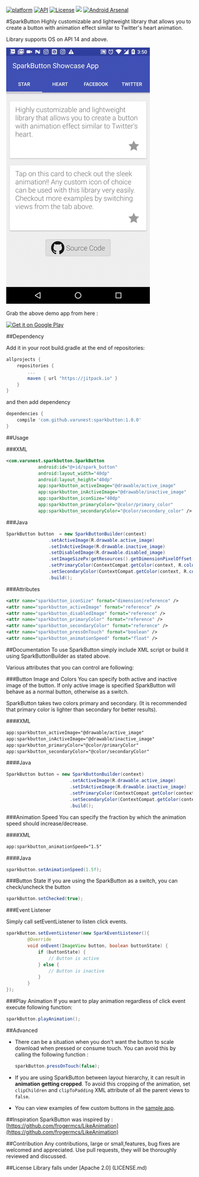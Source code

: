 <!--
  Title: Spark Button
  Description: Highly customizable and lightweight library that allows you to create a button with animation effect similar to Twitter's heart animation.
  Author: varunest
  -->
[![platform](https://img.shields.io/badge/platform-Android-yellow.svg)](https://www.android.com)
[![API](https://img.shields.io/badge/API-14%2B-brightgreen.svg?style=flat)](https://android-arsenal.com/api?level=14)
[![License](https://img.shields.io/badge/license-Apache%202-4EB1BA.svg?style=flat-square)](https://www.apache.org/licenses/LICENSE-2.0.html)
[![](https://jitpack.io/v/varunest/sparkbutton.svg)](https://jitpack.io/#varunest/sparkbutton)
[![Android Arsenal](https://img.shields.io/badge/Android%20Arsenal-SparkButton-red.svg?style=flat)](http://android-arsenal.com/details/1/3876)

#SparkButton
Highly customizable and lightweight library that allows you to create a button with animation effect similar to Twitter's heart animation.

Library supports OS on API 14 and above.

![Showcase Video](art/showcase.gif)

Grab the above demo app from here :

[![Get it on Google Play](https://play.google.com/intl/en_us/badges/images/badge_new.png)](https://play.google.com/store/apps/details?id=com.varunest.sample.sparkbutton)

##Dependency

Add it in your root build.gradle at the end of repositories:

```groovy
allprojects {
	repositories {
		...
		maven { url "https://jitpack.io" }
	}
}
```	
and then add dependency

```groovy
dependencies {
	compile 'com.github.varunest:sparkbutton:1.0.0'
}
```

##Usage

###XML

```xml
<com.varunest.sparkbutton.SparkButton
            android:id="@+id/spark_button"
            android:layout_width="40dp"
            android:layout_height="40dp"
            app:sparkbutton_activeImage="@drawable/active_image"
            app:sparkbutton_inActiveImage="@drawable/inactive_image"
            app:sparkbutton_iconSize="40dp"
            app:sparkbutton_primaryColor="@color/primary_color"
            app:sparkbutton_secondaryColor="@color/secondary_color" />
```

###Java

```java
SparkButton button  = new SparkButtonBuilder(context)
                .setActiveImage(R.drawable.active_image)
                .setInActiveImage(R.drawable.inactive_image)
                .setDisabledImage(R.drawable.disabled_image)
                .setImageSizePx(getResources().getDimensionPixelOffset(R.dimen.button_size))
                .setPrimaryColor(ContextCompat.getColor(context, R.color.primary_color))
                .setSecondaryColor(ContextCompat.getColor(context, R.color.secondary_color))
                .build();
```

###Attributes

```xml
<attr name="sparkbutton_iconSize" format="dimension|reference" />
<attr name="sparkbutton_activeImage" format="reference" />
<attr name="sparkbutton_disabledImage" format="reference" />
<attr name="sparkbutton_primaryColor" format="reference" />
<attr name="sparkbutton_secondaryColor" format="reference" />
<attr name="sparkbutton_pressOnTouch" format="boolean" />
<attr name="sparkbutton_animationSpeed" format="float" />
```

##Documentation
To use SparkButton simply include XML script or build it using SparkButtonBuilder as stated above.

Various attributes that you can control are following: 

###Button Image and Colors
You can specify both active and inactive image of the button. If only active image is specified SparkButton will behave as a normal button, otherwise as a switch.

SparkButton takes two colors primary and secondary. (It is recommended that primary color is lighter than secondary for better results).

####XML
```xml
app:sparkbutton_activeImage="@drawable/active_image"
app:sparkbutton_inActiveImage="@drawable/inactive_image"
app:sparkbutton_primaryColor="@color/primaryColor"
app:sparkbutton_secondaryColor="@color/secondaryColor"
```
####Java
```java
SparkButton button = new SparkButtonBuilder(context)
						.setActiveImage(R.drawable.active_image)
						.setInActiveImage(R.drawable.inactive_image)
						.setPrimaryColor(ContextCompat.getColor(context, R.color.primary_color))
						.setSecondaryColor(ContextCompat.getColor(context, R.color.secondary_color))
						.build();
```

###Animation Speed
You can specify the fraction by which the animation speed should increase/decrease.

####XML
```xml
app:sparkbutton_animationSpeed="1.5"
```

####Java
```java
sparkbutton.setAnimationSpeed(1.5f);
```

###Button State
If you are using the SparkButton as a switch, you can 
check/uncheck the button

```java
sparkButton.setChecked(true);
```

###Event Listener

Simply call setEventListener to listen click events. 

```java
sparkButton.setEventListener(new SparkEventListener(){
		@Override
		void onEvent(ImageView button, boolean buttonState) {
			if (buttonState) {
				// Button is active
			} else {
				// Button is inactive
			}
		}
});
```

###Play Animation
If you want to play animation regardless of click event execute following function:

```java
sparkButton.playAnimation();
```

##Advanced
* 	There can be a situation when you don't want the button to 	scale download when pressed or consume touch. You can 	avoid this by calling the following function :

	```java
	sparkButton.pressOnTouch(false);
	```

* 	If you are using SparkButton between layout hierarchy, it 	can result in **animation getting cropped**. To avoid this 	cropping of the animation, set `clipChildren` and 	`clipToPadding` XML attribute of all the parent views 
	to `false`.

* 	You can view examples of few custom buttons in the [sample 	app](app).

##Inspiration
SparkButton was inspired by : [https://github.com/frogermcs/LikeAnimation](https://github.com/frogermcs/LikeAnimation)

##Contribution
Any contributions, large or small,features, bug fixes are welcomed and appreciated. Use pull requests, they will be thoroughly reviewed and discussed.

##License
Library falls under [Apache 2.0] (LICENSE.md)
